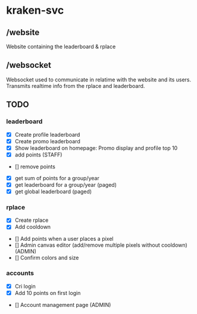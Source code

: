 # kraken-svc

## /website

Website containing the leaderboard & rplace

## /websocket

Websocket used to communicate in relatime with the website and its users.
Transmits realtime info from the rplace and leaderboard.

## TODO

### leaderboard

-   [x] Create profile leaderboard
-   [x] Create promo leaderboard
-   [x] Show leaderboard on homepage: Promo display and profile top 10
-   [x] add points (STAFF)
-   [] remove points
-   [x] get sum of points for a group/year
-   [x] get leaderboard for a group/year (paged)
-   [x] get global leaderboard (paged)

### rplace

-   [x] Create rplace
-   [x] Add cooldown
-   [] Add points when a user places a pixel
-   [] Admin canvas editor (add/remove multiple pixels without cooldown) (ADMIN)
-   [] Confirm colors and size

### accounts

-   [x] Cri login
-   [x] Add 10 points on first login
-   [] Account management page (ADMIN)

